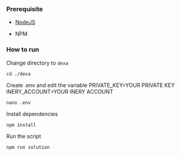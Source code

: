 ### Prerequisite

- [NodeJS](https://nodejs.org/en/)

- NPM



### How to run

Change directory to ```dexa```

```shell
cd ./dexa
```

Create .env and edit the variable
PRIVATE_KEY=YOUR PRIVATE KEY
INERY_ACCOUNT=YOUR INERY ACCOUNT

```shell
nano .env
```

Install dependencies

```shell
npm install
```

Run the script

```
npm run solution
```

